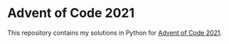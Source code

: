 # Advent of Code 2021
This repository contains my solutions in Python for [Advent of Code 2021](https://adventofcode.com/2021).
